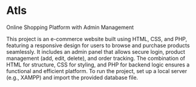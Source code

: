 # Atls
Online Shopping Platform with Admin Management

This project is an e-commerce website built using HTML, CSS, and PHP, featuring a responsive design for users to browse and purchase products seamlessly. It includes an admin panel that allows secure login, product management (add, edit, delete), and order tracking. The combination of HTML for structure, CSS for styling, and PHP for backend logic ensures a functional and efficient platform. To run the project, set up a local server (e.g., XAMPP) and import the provided database file.
